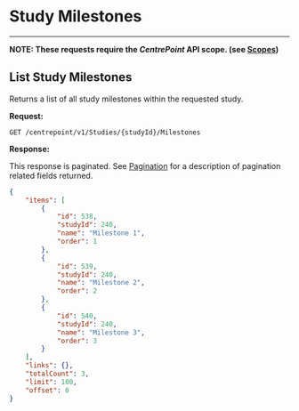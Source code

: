 # Study Milestones

-----

**NOTE: These requests require the *CentrePoint* API scope. (see [Scopes](scopes.md))**

## List Study Milestones

Returns a list of all study milestones within the requested study.

**Request:**

    GET /centrepoint/v1/Studies/{studyId}/Milestones

**Response:**

This response is paginated. See [Pagination](pagination.md) for a description of pagination related fields returned.

```json
{
    "items": [
        {
            "id": 538,
            "studyId": 240,
            "name": "Milestone 1",
            "order": 1
        },
        {
            "id": 539,
            "studyId": 240,
            "name": "Milestone 2",
            "order": 2
        },
        {
            "id": 540,
            "studyId": 240,
            "name": "Milestone 3",
            "order": 3
        }
    ],
    "links": {},
    "totalCount": 3,
    "limit": 100,
    "offset": 0
}
```
